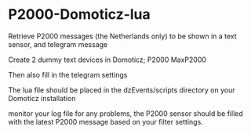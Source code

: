 # P2000-Domoticz-lua
Retrieve P2000 messages (the Netherlands only) to be shown in a text sensor, and telegram message

Create 2 dummy text devices in Domoticz;
P2000
MaxP2000

Then also fill in the telegram settings

The lua file should be placed in the dzEvents/scripts directory on your Domoticz installation

monitor your log file for any problems, the P2000 sensor should be filled with the latest P2000 message based on your filter settings.
